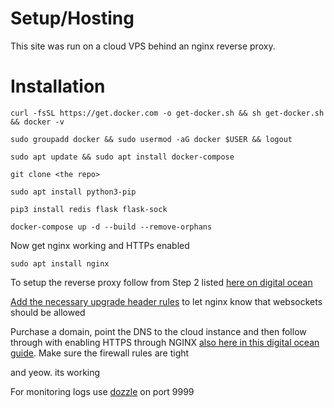 # Setup/Hosting

This site was run on a cloud VPS behind an nginx reverse proxy.

# Installation

```
curl -fsSL https://get.docker.com -o get-docker.sh && sh get-docker.sh && docker -v
```

```
sudo groupadd docker && sudo usermod -aG docker $USER && logout
```

```
sudo apt update && sudo apt install docker-compose
```

```
git clone <the repo>
```

```
sudo apt install python3-pip
```

```
pip3 install redis flask flask-sock
```

```
docker-compose up -d --build --remove-orphans
```

Now get nginx working and HTTPs enabled

```
sudo apt install nginx
```

To setup the reverse proxy follow from Step 2 listed [here on digital ocean](https://www.digitalocean.com/community/tutorials/how-to-deploy-a-go-web-application-using-nginx-on-ubuntu-18-04)

[Add the necessary upgrade header rules](https://www.serverlab.ca/tutorials/linux/web-servers-linux/how-to-configure-nginx-for-websockets/) to let nginx know that websockets should be allowed

Purchase a domain, point the DNS to the cloud instance and then follow through with enabling HTTPS through NGINX [also here in this digital ocean guide](https://www.digitalocean.com/community/tutorials/how-to-secure-nginx-with-let-s-encrypt-on-ubuntu-18-04). Make sure the firewall rules are tight

and yeow. its working

For monitoring logs use [dozzle](http://localhost:9999) on port 9999
